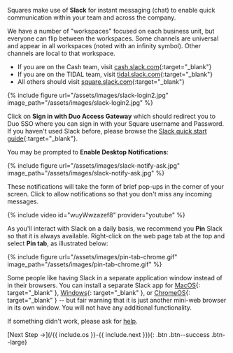 
Squares make use of __Slack__ for instant messaging (chat) to enable quick communication within your team and across the company. 

We have a number of "workspaces" focused on each business unit, but everyone can flip between the workspaces. Some channels are universal and appear in all workspaces (noted with an infinity symbol). Other channels are local to that workspace. 

* If you are on the Cash team, visit [cash.slack.com](https://cash.slack.com){:target="_blank"}
* If you are on the TIDAL team, visit [tidal.slack.com](https://tidal.slack.com){:target="_blank"}
* All others should visit [square.slack.com](https://square.slack.com){:target="_blank"} 

{% include figure url="/assets/images/slack-login2.jpg" image_path="/assets/images/slack-login2.jpg" %}

Click on __Sign in with Duo Access Gateway__ which should redirect you to Duo SSO where you can sign in with your Square username and Password. If you haven't used Slack before, please browse the [Slack quick start guide](https://slack.com/resources/using-slack/your-quick-start-guide-to-slack){:target="_blank"}.

You may be prompted to __Enable Desktop Notifications__:

{% include figure url="/assets/images/slack-notify-ask.jpg" image_path="/assets/images/slack-notify-ask.jpg" %}

These notifications will take the form of brief pop-ups in the corner of your screen. Click to allow notifications so that you don't miss any incoming messages.

{% include video id="wuyWwzazef8" provider="youtube" %}

As you'll interact with Slack on a daily basis, we recommend you __Pin__ Slack so that it is always available. Right-click on the web page tab at the top and select __Pin tab__, as illustrated below:

{% include figure url="/assets/images/pin-tab-chrome.gif" image_path="/assets/images/pin-tab-chrome.gif" %}

Some people like having Slack in a separate application window instead of in their browsers. You can install a separate Slack app for [MacOS](https://itunes.apple.com/app/slack/id803453959?ls=1&mt=12){: target="_blank" }, [Windows](https://slack.com/downloads/windows){: target="_blank" }, or [ChromeOS](https://chrome.google.com/webstore/detail/slack/jeogkiiogjbmhklcnbgkdcjoioegiknm?hl=en-US){: target="_blank" } -- but fair warning that it is just another mini-web browser in its own window. You will not have any additional functionality.

<a name="approve"></a>
If something didn't work, please ask for [help](/help). 

[Next Step &rarr;](/{{ include.os }}-{{ include.next }}){: .btn .btn--success .btn--large}

